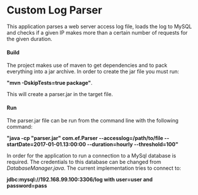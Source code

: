 #  Custom Log Parser

This application parses a web server access log file, loads the log to MySQL and checks if a given IP makes more than a certain number of requests for the given duration. 

#### Build

The project makes use of maven to get dependencies and to pack everything into a jar archive.
In order to create the jar file you must run:
 
 **"mvn -DskipTests=true package"**. 
 
This will create a parser.jar in the target file.

#### Run

The parser.jar file can be run from the command line with the following command:

**"java -cp "parser.jar" com.ef.Parser --accesslog=/path/to/file --startDate=2017-01-01.13:00:00 --duration=hourly --threshold=100"**

In order for the application to run a connection to a MySql database is required. 
The credentials to this database can be changed from _DatabaseManager.java_.
The current implementation tries to connect to:

**jdbc:mysql://192.168.99.100:3306/log with user=user and password=pass**
